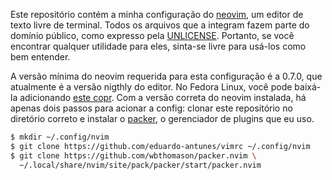 Este repositório contém a minha configuração do [neovim](https://neovim.io/), um editor de texto livre de terminal. Todos os arquivos que a integram fazem parte do domínio público, como expresso pela [UNLICENSE](https://unlicense.org/). Portanto, se você encontrar qualquer utilidade para eles, sinta-se livre para usá-los como bem entender.

A versão mínima do neovim requerida para esta configuração é a 0.7.0, que atualmente é a versão nigthly do editor. No Fedora Linux, você pode baixá-la adicionando [este copr](https://copr.fedorainfracloud.org/coprs/agriffis/neovim-nightly/). Com a versão correta do neovim instalada, há apenas dois passos para acionar a config: clonar este repositório no diretório correto e instalar o [packer](https://github.com/wbthomason/packer.nvim), o gerenciador de plugins que eu uso.

```sh
$ mkdir ~/.config/nvim
$ git clone https://github.com/eduardo-antunes/vimrc ~/.config/nvim
$ git clone https://github.com/wbthomason/packer.nvim \
  ~/.local/share/nvim/site/pack/packer/start/packer.nvim
```
